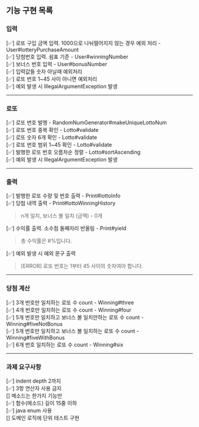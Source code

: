## 기능 구현 목록

### 입력
[✅] 로또 구입 금액 입력. 1000으로 나눠떨어지지 않는 경우 예외 처리 - User#lotteryPurchaseAmount<br>
[✅] 당첨번호 입력. 쉼표 기준 - User#winningNumber<br>
[✅] 보너스 번호 입력 - User#bonusNumber <br>
[✅] 입력값들 숫자 아닐때 예외처리 <br>
[✅] 로또 번호 1~45 사이 아니면 예외처리 <br>
[✅] 예외 발생 시 IllegalArgumentException 발생<br>
<hr>

### 로또
[✅] 로또 번호 발행 - RandomNumGenerator#makeUniqueLottoNum <br>
[✅] 로또 번호 중복 확인 - Lotto#validate<br>
[✅] 로또 숫자 6개 확인 - Lotto#validate<br>
[✅] 로또 번호 범위 1~45 확인 - Lotto#validate<br>
[✅] 발행한 로또 번호 오름차순 정렬 - Lotto#sortAscending<br>
[✅] 예외 발생 시 IllegalArgumentException 발생 <br>

<hr>

### 출력 
[✅] 발행한 로또 수량 및 번호 출력 - Print#lottoInfo <br>
[✅] 당첨 내역 출력 - Print#lottoWinningHistory<br>
>n개 일치, 보너스 볼 일치 (금액) - 0개<br>
>
[✅] 수익률 출력. 소수점 둘째자리 반올림 - Print#yield<br>
> 총 수익률은 #%입니다.<br>
> 
[✅] 예외 발생 시 예외 문구 출력 <br>
> [ERROR] 로또 번호는 1부터 45 사이의 숫자여야 합니다.

 
<hr>

### 당첨 계산
[✅] 3개 번호만 일치하는 로또 수 count - Winning#three <br>
[✅] 4개 번호만 일치하는 로또 수 count - Winning#four <br>
[✅] 5개 번호만 일치하고 보너스 볼 일치안하는 로또 수 count - Winning#fiveNotBonus <br>
[✅] 5개 번호만 일치하고 보너스 볼 일치하는 로또 수 count - Winning#fiveWithBonus <br>
[✅] 6개 번호 일치하는 로또 수 count - Winning#six <br>

<hr>

### 과제 요구사항 
[✅] indent depth 2까지<br>
[✅] 3항 연산자 사용 금지<br>
[] 메소드는 한가지 기능만<br>
[✅] 함수(메소드) 길이 15줄 이하<br>
[✅] java enum 사용<br>
[] 도메인 로직에 단위 테스트 구현





